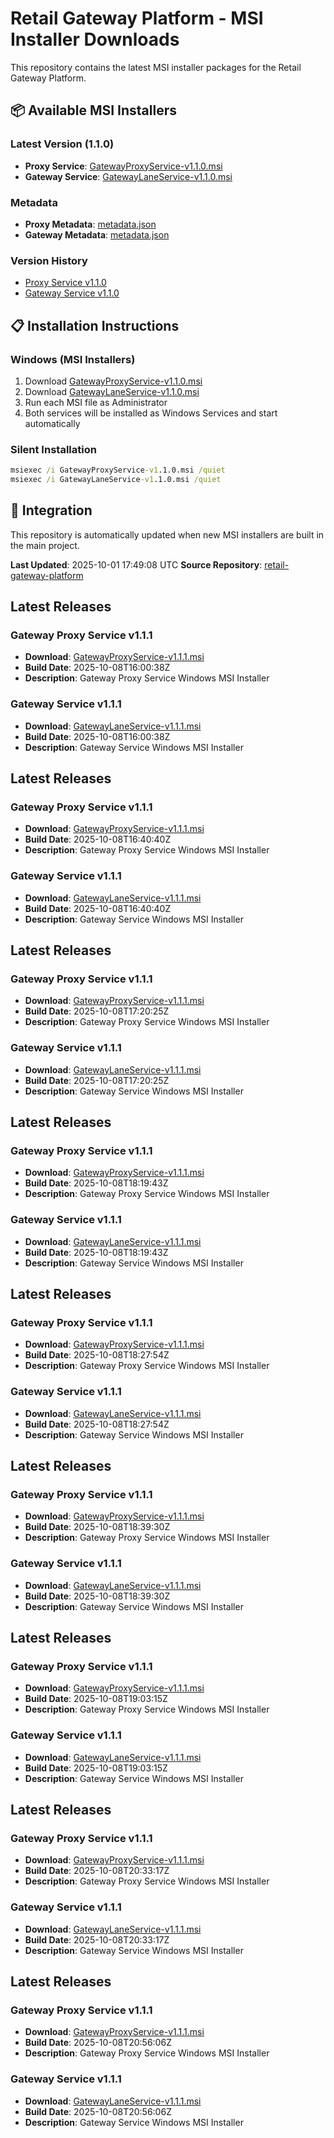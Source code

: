 # Retail Gateway Platform - MSI Installer Downloads

This repository contains the latest MSI installer packages for the Retail Gateway Platform.

## 📦 Available MSI Installers

### Latest Version (1.1.0)
- **Proxy Service**: [GatewayProxyService-v1.1.0.msi](proxy-service/latest/GatewayProxyService-v1.1.0.msi)
- **Gateway Service**: [GatewayLaneService-v1.1.0.msi](gateway-service/latest/GatewayLaneService-v1.1.0.msi)

### Metadata
- **Proxy Metadata**: [metadata.json](proxy-service/latest/metadata.json)
- **Gateway Metadata**: [metadata.json](gateway-service/latest/metadata.json)

### Version History
- [Proxy Service v1.1.0](proxy-service/1.1.0/)
- [Gateway Service v1.1.0](gateway-service/1.1.0/)

## 📋 Installation Instructions

### Windows (MSI Installers)
1. Download [GatewayProxyService-v1.1.0.msi](proxy-service/latest/GatewayProxyService-v1.1.0.msi)
2. Download [GatewayLaneService-v1.1.0.msi](gateway-service/latest/GatewayLaneService-v1.1.0.msi)
3. Run each MSI file as Administrator
4. Both services will be installed as Windows Services and start automatically

### Silent Installation
```cmd
msiexec /i GatewayProxyService-v1.1.0.msi /quiet
msiexec /i GatewayLaneService-v1.1.0.msi /quiet
```

## 🔗 Integration

This repository is automatically updated when new MSI installers are built in the main project.

**Last Updated**: 2025-10-01 17:49:08 UTC
**Source Repository**: [retail-gateway-platform](https://github.com/sweet-spoter/retail-gateway-platform)

## Latest Releases

### Gateway Proxy Service v1.1.1
- **Download**: [GatewayProxyService-v1.1.1.msi](proxy-service/1.1.1/GatewayProxyService-v1.1.1.msi)
- **Build Date**: 2025-10-08T16:00:38Z
- **Description**: Gateway Proxy Service Windows MSI Installer

### Gateway Service v1.1.1
- **Download**: [GatewayLaneService-v1.1.1.msi](gateway-service/1.1.1/GatewayLaneService-v1.1.1.msi)
- **Build Date**: 2025-10-08T16:00:38Z
- **Description**: Gateway Service Windows MSI Installer


## Latest Releases

### Gateway Proxy Service v1.1.1
- **Download**: [GatewayProxyService-v1.1.1.msi](proxy-service/1.1.1/GatewayProxyService-v1.1.1.msi)
- **Build Date**: 2025-10-08T16:40:40Z
- **Description**: Gateway Proxy Service Windows MSI Installer

### Gateway Service v1.1.1
- **Download**: [GatewayLaneService-v1.1.1.msi](gateway-service/1.1.1/GatewayLaneService-v1.1.1.msi)
- **Build Date**: 2025-10-08T16:40:40Z
- **Description**: Gateway Service Windows MSI Installer


## Latest Releases

### Gateway Proxy Service v1.1.1
- **Download**: [GatewayProxyService-v1.1.1.msi](proxy-service/1.1.1/GatewayProxyService-v1.1.1.msi)
- **Build Date**: 2025-10-08T17:20:25Z
- **Description**: Gateway Proxy Service Windows MSI Installer

### Gateway Service v1.1.1
- **Download**: [GatewayLaneService-v1.1.1.msi](gateway-service/1.1.1/GatewayLaneService-v1.1.1.msi)
- **Build Date**: 2025-10-08T17:20:25Z
- **Description**: Gateway Service Windows MSI Installer


## Latest Releases

### Gateway Proxy Service v1.1.1
- **Download**: [GatewayProxyService-v1.1.1.msi](proxy-service/1.1.1/GatewayProxyService-v1.1.1.msi)
- **Build Date**: 2025-10-08T18:19:43Z
- **Description**: Gateway Proxy Service Windows MSI Installer

### Gateway Service v1.1.1
- **Download**: [GatewayLaneService-v1.1.1.msi](gateway-service/1.1.1/GatewayLaneService-v1.1.1.msi)
- **Build Date**: 2025-10-08T18:19:43Z
- **Description**: Gateway Service Windows MSI Installer


## Latest Releases

### Gateway Proxy Service v1.1.1
- **Download**: [GatewayProxyService-v1.1.1.msi](proxy-service/1.1.1/GatewayProxyService-v1.1.1.msi)
- **Build Date**: 2025-10-08T18:27:54Z
- **Description**: Gateway Proxy Service Windows MSI Installer

### Gateway Service v1.1.1
- **Download**: [GatewayLaneService-v1.1.1.msi](gateway-service/1.1.1/GatewayLaneService-v1.1.1.msi)
- **Build Date**: 2025-10-08T18:27:54Z
- **Description**: Gateway Service Windows MSI Installer


## Latest Releases

### Gateway Proxy Service v1.1.1
- **Download**: [GatewayProxyService-v1.1.1.msi](proxy-service/1.1.1/GatewayProxyService-v1.1.1.msi)
- **Build Date**: 2025-10-08T18:39:30Z
- **Description**: Gateway Proxy Service Windows MSI Installer

### Gateway Service v1.1.1
- **Download**: [GatewayLaneService-v1.1.1.msi](gateway-service/1.1.1/GatewayLaneService-v1.1.1.msi)
- **Build Date**: 2025-10-08T18:39:30Z
- **Description**: Gateway Service Windows MSI Installer


## Latest Releases

### Gateway Proxy Service v1.1.1
- **Download**: [GatewayProxyService-v1.1.1.msi](proxy-service/1.1.1/GatewayProxyService-v1.1.1.msi)
- **Build Date**: 2025-10-08T19:03:15Z
- **Description**: Gateway Proxy Service Windows MSI Installer

### Gateway Service v1.1.1
- **Download**: [GatewayLaneService-v1.1.1.msi](gateway-service/1.1.1/GatewayLaneService-v1.1.1.msi)
- **Build Date**: 2025-10-08T19:03:15Z
- **Description**: Gateway Service Windows MSI Installer


## Latest Releases

### Gateway Proxy Service v1.1.1
- **Download**: [GatewayProxyService-v1.1.1.msi](proxy-service/1.1.1/GatewayProxyService-v1.1.1.msi)
- **Build Date**: 2025-10-08T20:33:17Z
- **Description**: Gateway Proxy Service Windows MSI Installer

### Gateway Service v1.1.1
- **Download**: [GatewayLaneService-v1.1.1.msi](gateway-service/1.1.1/GatewayLaneService-v1.1.1.msi)
- **Build Date**: 2025-10-08T20:33:17Z
- **Description**: Gateway Service Windows MSI Installer


## Latest Releases

### Gateway Proxy Service v1.1.1
- **Download**: [GatewayProxyService-v1.1.1.msi](proxy-service/1.1.1/GatewayProxyService-v1.1.1.msi)
- **Build Date**: 2025-10-08T20:56:06Z
- **Description**: Gateway Proxy Service Windows MSI Installer

### Gateway Service v1.1.1
- **Download**: [GatewayLaneService-v1.1.1.msi](gateway-service/1.1.1/GatewayLaneService-v1.1.1.msi)
- **Build Date**: 2025-10-08T20:56:06Z
- **Description**: Gateway Service Windows MSI Installer

